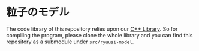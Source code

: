 # 粒子のモデル

The code library of this repository relies upon our [C++ Library](../cpp-lib). So for compiling the program, please clone the whole library and you can find this repository as a submodule under `src/ryuusi-model`.

